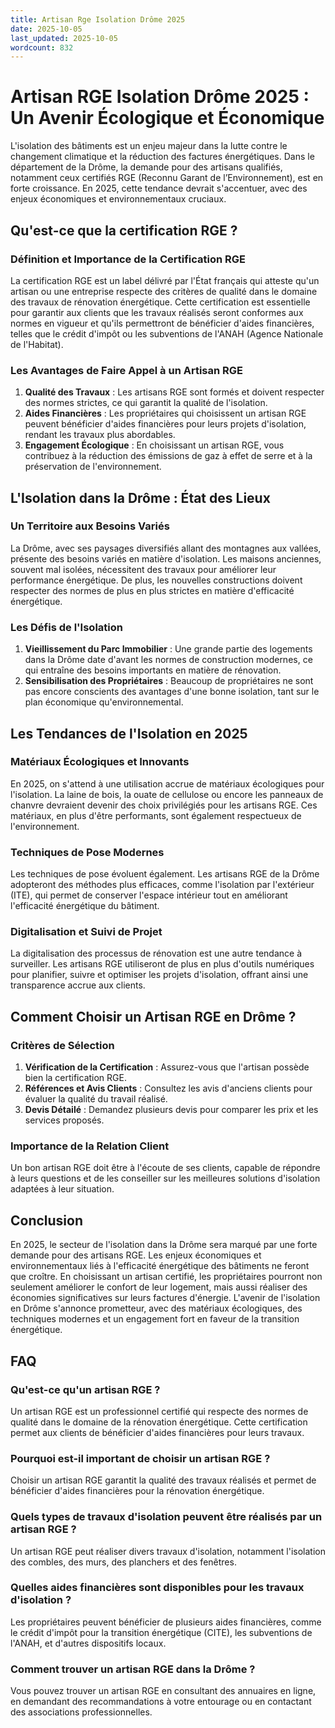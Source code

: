 ```yaml
---
title: Artisan Rge Isolation Drôme 2025
date: 2025-10-05
last_updated: 2025-10-05
wordcount: 832
---
```


# Artisan RGE Isolation Drôme 2025 : Un Avenir Écologique et Économique

L'isolation des bâtiments est un enjeu majeur dans la lutte contre le changement climatique et la réduction des factures énergétiques. Dans le département de la Drôme, la demande pour des artisans qualifiés, notamment ceux certifiés RGE (Reconnu Garant de l’Environnement), est en forte croissance. En 2025, cette tendance devrait s'accentuer, avec des enjeux économiques et environnementaux cruciaux.

## Qu'est-ce que la certification RGE ?

### Définition et Importance de la Certification RGE

La certification RGE est un label délivré par l'État français qui atteste qu'un artisan ou une entreprise respecte des critères de qualité dans le domaine des travaux de rénovation énergétique. Cette certification est essentielle pour garantir aux clients que les travaux réalisés seront conformes aux normes en vigueur et qu'ils permettront de bénéficier d'aides financières, telles que le crédit d'impôt ou les subventions de l'ANAH (Agence Nationale de l'Habitat).

### Les Avantages de Faire Appel à un Artisan RGE

1. **Qualité des Travaux** : Les artisans RGE sont formés et doivent respecter des normes strictes, ce qui garantit la qualité de l'isolation.
2. **Aides Financières** : Les propriétaires qui choisissent un artisan RGE peuvent bénéficier d'aides financières pour leurs projets d'isolation, rendant les travaux plus abordables.
3. **Engagement Écologique** : En choisissant un artisan RGE, vous contribuez à la réduction des émissions de gaz à effet de serre et à la préservation de l'environnement.

## L'Isolation dans la Drôme : État des Lieux

### Un Territoire aux Besoins Variés

La Drôme, avec ses paysages diversifiés allant des montagnes aux vallées, présente des besoins variés en matière d'isolation. Les maisons anciennes, souvent mal isolées, nécessitent des travaux pour améliorer leur performance énergétique. De plus, les nouvelles constructions doivent respecter des normes de plus en plus strictes en matière d'efficacité énergétique.

### Les Défis de l'Isolation

1. **Vieillissement du Parc Immobilier** : Une grande partie des logements dans la Drôme date d'avant les normes de construction modernes, ce qui entraîne des besoins importants en matière de rénovation.
2. **Sensibilisation des Propriétaires** : Beaucoup de propriétaires ne sont pas encore conscients des avantages d'une bonne isolation, tant sur le plan économique qu'environnemental.

## Les Tendances de l'Isolation en 2025

### Matériaux Écologiques et Innovants

En 2025, on s'attend à une utilisation accrue de matériaux écologiques pour l'isolation. La laine de bois, la ouate de cellulose ou encore les panneaux de chanvre devraient devenir des choix privilégiés pour les artisans RGE. Ces matériaux, en plus d'être performants, sont également respectueux de l'environnement.

### Techniques de Pose Modernes

Les techniques de pose évoluent également. Les artisans RGE de la Drôme adopteront des méthodes plus efficaces, comme l'isolation par l'extérieur (ITE), qui permet de conserver l'espace intérieur tout en améliorant l'efficacité énergétique du bâtiment.

### Digitalisation et Suivi de Projet

La digitalisation des processus de rénovation est une autre tendance à surveiller. Les artisans RGE utiliseront de plus en plus d'outils numériques pour planifier, suivre et optimiser les projets d'isolation, offrant ainsi une transparence accrue aux clients.

## Comment Choisir un Artisan RGE en Drôme ?

### Critères de Sélection

1. **Vérification de la Certification** : Assurez-vous que l'artisan possède bien la certification RGE.
2. **Références et Avis Clients** : Consultez les avis d'anciens clients pour évaluer la qualité du travail réalisé.
3. **Devis Détailé** : Demandez plusieurs devis pour comparer les prix et les services proposés.

### Importance de la Relation Client

Un bon artisan RGE doit être à l'écoute de ses clients, capable de répondre à leurs questions et de les conseiller sur les meilleures solutions d'isolation adaptées à leur situation.

## Conclusion

En 2025, le secteur de l'isolation dans la Drôme sera marqué par une forte demande pour des artisans RGE. Les enjeux économiques et environnementaux liés à l'efficacité énergétique des bâtiments ne feront que croître. En choisissant un artisan certifié, les propriétaires pourront non seulement améliorer le confort de leur logement, mais aussi réaliser des économies significatives sur leurs factures d'énergie. L'avenir de l'isolation en Drôme s'annonce prometteur, avec des matériaux écologiques, des techniques modernes et un engagement fort en faveur de la transition énergétique.

## FAQ

### Qu'est-ce qu'un artisan RGE ?

Un artisan RGE est un professionnel certifié qui respecte des normes de qualité dans le domaine de la rénovation énergétique. Cette certification permet aux clients de bénéficier d'aides financières pour leurs travaux.

### Pourquoi est-il important de choisir un artisan RGE ?

Choisir un artisan RGE garantit la qualité des travaux réalisés et permet de bénéficier d'aides financières pour la rénovation énergétique.

### Quels types de travaux d'isolation peuvent être réalisés par un artisan RGE ?

Un artisan RGE peut réaliser divers travaux d'isolation, notamment l'isolation des combles, des murs, des planchers et des fenêtres.

### Quelles aides financières sont disponibles pour les travaux d'isolation ?

Les propriétaires peuvent bénéficier de plusieurs aides financières, comme le crédit d'impôt pour la transition énergétique (CITE), les subventions de l'ANAH, et d'autres dispositifs locaux.

### Comment trouver un artisan RGE dans la Drôme ?

Vous pouvez trouver un artisan RGE en consultant des annuaires en ligne, en demandant des recommandations à votre entourage ou en contactant des associations professionnelles.